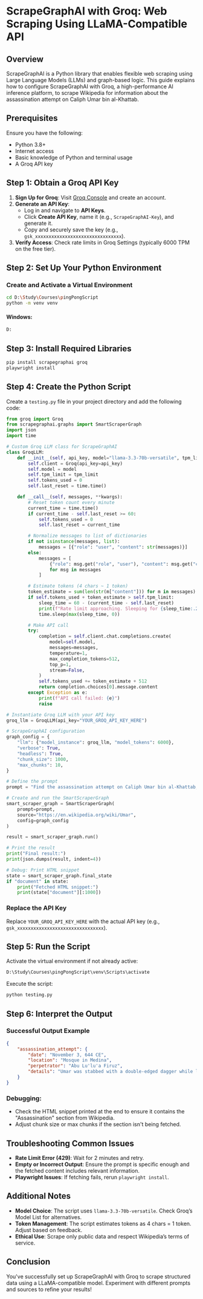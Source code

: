 # ScrapeGraphAI with Groq: Web Scraping Using LLaMA-Compatible API

## Overview
ScrapeGraphAI is a Python library that enables flexible web scraping using Large Language Models (LLMs) and graph-based logic. This guide explains how to configure ScrapeGraphAI with Groq, a high-performance AI inference platform, to scrape Wikipedia for information about the assassination attempt on Caliph Umar bin al-Khattab.

## Prerequisites
Ensure you have the following:
- Python 3.8+
- Internet access
- Basic knowledge of Python and terminal usage
- A Groq API key

## Step 1: Obtain a Groq API Key
1. **Sign Up for Groq**: Visit [Groq Console](https://console.groq.com) and create an account.
2. **Generate an API Key**:
   - Log in and navigate to **API Keys**.
   - Click **Create API Key**, name it (e.g., `ScrapeGraphAI-Key`), and generate it.
   - Copy and securely save the key (e.g., `gsk_xxxxxxxxxxxxxxxxxxxxxxxxxxxxxxxx`).
3. **Verify Access**: Check rate limits in Groq Settings (typically 6000 TPM on the free tier).

## Step 2: Set Up Your Python Environment
### Create and Activate a Virtual Environment
```bash
cd D:\Study\Courses\pingPongScript
python -m venv venv
```
#### Windows:
```bash
D:
```

## Step 3: Install Required Libraries
```bash
pip install scrapegraphai groq
playwright install
```

## Step 4: Create the Python Script
Create a `testing.py` file in your project directory and add the following code:

```python
from groq import Groq
from scrapegraphai.graphs import SmartScraperGraph
import json
import time

# Custom Groq LLM class for ScrapeGraphAI
class GroqLLM:
    def __init__(self, api_key, model="llama-3.3-70b-versatile", tpm_limit=6000):
        self.client = Groq(api_key=api_key)
        self.model = model
        self.tpm_limit = tpm_limit
        self.tokens_used = 0
        self.last_reset = time.time()

    def __call__(self, messages, **kwargs):
        # Reset token count every minute
        current_time = time.time()
        if current_time - self.last_reset >= 60:
            self.tokens_used = 0
            self.last_reset = current_time

        # Normalize messages to list of dictionaries
        if not isinstance(messages, list):
            messages = [{"role": "user", "content": str(messages)}]
        else:
            messages = [
                {"role": msg.get("role", "user"), "content": msg.get("content", str(msg))}
                for msg in messages
            ]

        # Estimate tokens (4 chars ~ 1 token)
        token_estimate = sum(len(str(m["content"])) for m in messages) // 4
        if self.tokens_used + token_estimate > self.tpm_limit:
            sleep_time = 60 - (current_time - self.last_reset)
            print(f"Rate limit approaching. Sleeping for {sleep_time:.2f} seconds.")
            time.sleep(max(sleep_time, 0))

        # Make API call
        try:
            completion = self.client.chat.completions.create(
                model=self.model,
                messages=messages,
                temperature=1,
                max_completion_tokens=512,
                top_p=1,
                stream=False,
            )
            self.tokens_used += token_estimate + 512
            return completion.choices[0].message.content
        except Exception as e:
            print(f"API call failed: {e}")
            raise

# Instantiate Groq LLM with your API key
groq_llm = GroqLLM(api_key="YOUR_GROQ_API_KEY_HERE")

# ScrapeGraphAI configuration
graph_config = {
    "llm": {"model_instance": groq_llm, "model_tokens": 6000},
    "verbose": True,
    "headless": True,
    "chunk_size": 1000,
    "max_chunks": 10,
}

# Define the prompt
prompt = "Find the assassination attempt on Caliph Umar bin al-Khattab, including details like date, location, and perpetrator."

# Create and run the SmartScraperGraph
smart_scraper_graph = SmartScraperGraph(
    prompt=prompt,
    source="https://en.wikipedia.org/wiki/Umar",
    config=graph_config
)

result = smart_scraper_graph.run()

# Print the result
print("Final result:")
print(json.dumps(result, indent=4))

# Debug: Print HTML snippet
state = smart_scraper_graph.final_state
if "document" in state:
    print("Fetched HTML snippet:")
    print(state["document"][:1000])
```

### Replace the API Key
Replace `YOUR_GROQ_API_KEY_HERE` with the actual API key (e.g., `gsk_xxxxxxxxxxxxxxxxxxxxxxxxxxxxxxxx`).

## Step 5: Run the Script
Activate the virtual environment if not already active:
```bash
D:\Study\Courses\pingPongScript\venv\Scripts\activate
```

Execute the script:
```bash
python testing.py
```

## Step 6: Interpret the Output
### Successful Output Example
```json
{
    "assassination_attempt": {
        "date": "November 3, 644 CE",
        "location": "Mosque in Medina",
        "perpetrator": "Abu Lu'lu'a Firuz",
        "details": "Umar was stabbed with a double-edged dagger while leading morning prayers."
    }
}
```

### Debugging:
- Check the HTML snippet printed at the end to ensure it contains the "Assassination" section from Wikipedia.
- Adjust chunk size or max chunks if the section isn't being fetched.

## Troubleshooting Common Issues
- **Rate Limit Error (429)**: Wait for 2 minutes and retry.
- **Empty or Incorrect Output**: Ensure the prompt is specific enough and the fetched content includes relevant information.
- **Playwright Issues**: If fetching fails, rerun `playwright install`.

## Additional Notes
- **Model Choice**: The script uses `llama-3.3-70b-versatile`. Check Groq’s Model List for alternatives.
- **Token Management**: The script estimates tokens as 4 chars = 1 token. Adjust based on feedback.
- **Ethical Use**: Scrape only public data and respect Wikipedia’s terms of service.

## Conclusion
You've successfully set up ScrapeGraphAI with Groq to scrape structured data using a LLaMA-compatible model. Experiment with different prompts and sources to refine your results!

